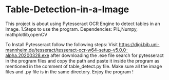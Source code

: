# Table-Detection-in-a-Image
This project is about using Pytesseract OCR Engine to detect tables in an Image.
1.Steps to use the program.
  Dependencies:
  PIL,Numpy, mathplotlib,openCV

  To Install Pytesseract follow the following steps:
  Visit https://digi.bib.uni-mannheim.de/tesseract/tesseract-ocr-w64-setup-v5.0.0-alpha.20200328.exe
  after downloading the .exe file search for pytesseract in the program files and copy the path and paste it inside the program as       mentioned 
  in the comment of table_detect.py file.
  Make sure all the image files and .py file is in the same directory.
  Enjoy the program !
  

